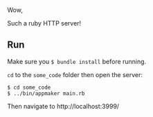 Wow,

Such a ruby HTTP server!

## Run

Make sure you `$ bundle install` before running.

`cd` to the `some_code` folder then open the server:
```shell
$ cd some_code
$ ../bin/appmaker main.rb
```

Then navigate to http://localhost:3999/
